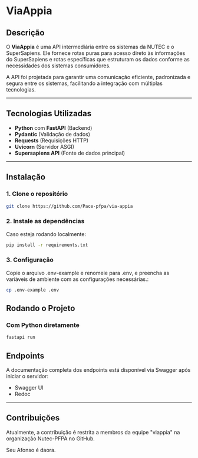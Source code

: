 # **ViaAppia**
## **Descrição**
O **ViaAppia** é uma API intermediária entre os sistemas da NUTEC e o SuperSapiens. Ele fornece rotas puras para acesso direto às informações do SuperSapiens e rotas específicas que estruturam os dados conforme as necessidades dos sistemas consumidores.

A API foi projetada para garantir uma comunicação eficiente, padronizada e segura entre os sistemas, facilitando a integração com múltiplas tecnologias.

---

## **Tecnologias Utilizadas**
- **Python** com **FastAPI** (Backend)
- **Pydantic** (Validação de dados)
- **Requests** (Requisições HTTP)
- **Uvicorn** (Servidor ASGI)
- **Supersapiens API** (Fonte de dados principal)

---

## **Instalação**
### **1️. Clone o repositório**
```bash
git clone https://github.com/Pace-pfpa/via-appia
```

### **2. Instale as dependências**
Caso esteja rodando localmente:
``` sh
pip install -r requirements.txt
```

### **3. Configuração**
Copie o arquivo .env-example e renomeie para .env, e preencha as variáveis de ambiente com as configurações necessárias.:
``` sh
cp .env-example .env
```

## **Rodando o Projeto**
### **Com Python diretamente**
```sh
fastapi run
```

## **Endpoints**
A documentação completa dos endpoints está disponível via Swagger após iniciar o servidor:
- Swagger UI
- Redoc
---

## **Contribuições**
Atualmente, a contribuição é restrita a membros da equipe "viappia" na organização Nutec-PFPA no GitHub.

Seu Afonso é daora.
